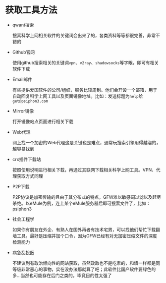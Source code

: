 # 获取工具方法

* qwant搜索

    搜索科学上网相关软件的关键词会出来了的，各类资料等等都很完善，非常不错的

* Github官网

    使用github搜索相关的关键词`vpn`、`v2ray`、`shadowsocks`等字眼，即可有相关软件下载

* Email邮件

    有些提供爱国软件的公司/组织，服务比较周到。他们会开设一个邮箱，用于自动回复科学上网工具以及页面镜像地址。比如：发送标题为`help`给`get@psiphon3.com`

* Mirror镜像

    打开镜像站点页面进行相关下载

* Web代理

    网上找一个加密的Web代理这是关键也是难点，通常玩搜索引擎用得越溜的，越容易找到

* crx插件下载站

    按照使用说明进行相关下载，再通过其联网下载相关科学上网工具。VPN、代理获取方式同理

* P2P下载

    P2P协议是加密传输的且由于其分布式的特点，GFＷ难以敏感词过滤以及赶尽杀绝。以eMule为例，连上某个eMule服务器后即可搜索文件了，比如：psiphon3

* 社会工程学

    如果你有朋友在外企、有熟人在国外再者有技术宅男，可以找他们帮忙下载翻墙工具。最好是压缩并加个口令，因为GFW已经有对无加密压缩文件的深度检测能力

* 病急乱投医

    不建议到有政治倾向性的网站获取，虽然政敌也不是吃素的，和墙一样都是同等级非常恶心的事物，实在没办法那就算了吧；此软件比国产软件要绿色的多...当然也可能存在后门之类的，毕竟目的性太强了